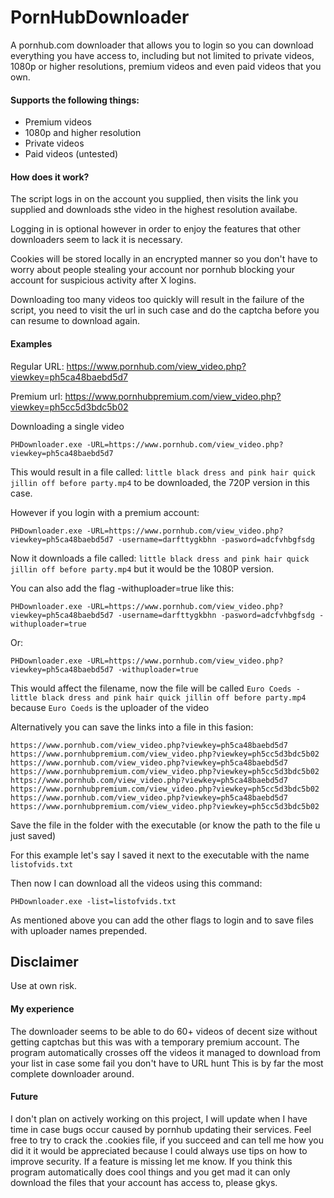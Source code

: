 # PornHubDownloader
A pornhub.com downloader that allows you to login so you can download everything you have access to, including but not limited to private videos, 1080p or higher resolutions, premium videos and even paid videos that you own.

#### Supports the following things:

* Premium videos
* 1080p and higher resolution
* Private videos
* Paid videos (untested)

#### How does it work?

The script logs in on the account you supplied, then visits the link you supplied and downloads sthe video in the highest resolution availabe.

Logging in is optional however in order to enjoy the features that other downloaders seem to lack it is necessary.

Cookies will be stored locally in an encrypted manner so you don't have to worry about people stealing your account nor pornhub blocking your account for suspicious activity after X logins.

Downloading too many videos too quickly will result in the failure of the script, you need to visit the url in such case and do the captcha before you can resume to download again.

#### Examples

Regular URL: https://www.pornhub.com/view_video.php?viewkey=ph5ca48baebd5d7

Premium url: https://www.pornhubpremium.com/view_video.php?viewkey=ph5cc5d3bdc5b02

Downloading a single video

```PHDownloader.exe -URL=https://www.pornhub.com/view_video.php?viewkey=ph5ca48baebd5d7```

This would result in a file called: ```little black dress and pink hair quick jillin off before party.mp4``` to be downloaded, the 720P version in this case.


However if you login with a premium account:

```PHDownloader.exe -URL=https://www.pornhub.com/view_video.php?viewkey=ph5ca48baebd5d7 -username=darfttygkbhn -pasword=adcfvhbgfsdg```

Now it downloads a file called: ```little black dress and pink hair quick jillin off before party.mp4``` but it would be the 1080P version.


You can also add the flag -withuploader=true like this:

```PHDownloader.exe -URL=https://www.pornhub.com/view_video.php?viewkey=ph5ca48baebd5d7 -username=darfttygkbhn -pasword=adcfvhbgfsdg -withuploader=true```

Or:

```PHDownloader.exe -URL=https://www.pornhub.com/view_video.php?viewkey=ph5ca48baebd5d7 -withuploader=true```

This would affect the filename, now the file will be called ```Euro Coeds - little black dress and pink hair quick jillin off before party.mp4``` because ```Euro Coeds``` is the uploader of the video


Alternatively you can save the links into a file in this fasion:

```
https://www.pornhub.com/view_video.php?viewkey=ph5ca48baebd5d7
https://www.pornhubpremium.com/view_video.php?viewkey=ph5cc5d3bdc5b02
https://www.pornhub.com/view_video.php?viewkey=ph5ca48baebd5d7
https://www.pornhubpremium.com/view_video.php?viewkey=ph5cc5d3bdc5b02
https://www.pornhub.com/view_video.php?viewkey=ph5ca48baebd5d7
https://www.pornhubpremium.com/view_video.php?viewkey=ph5cc5d3bdc5b02
https://www.pornhub.com/view_video.php?viewkey=ph5ca48baebd5d7
https://www.pornhubpremium.com/view_video.php?viewkey=ph5cc5d3bdc5b02
```

Save the file in the folder with the executable (or know the path to the file u just saved)

For this example let's say I saved it next to the executable with the name ```listofvids.txt```

Then now I can download all the videos using this command:

```PHDownloader.exe -list=listofvids.txt```

As mentioned above you can add the other flags to login and to save files with uploader names prepended.


## Disclaimer

Use at own risk.

#### My experience
The downloader seems to be able to do 60+ videos of decent size without getting captchas but this was with a temporary premium account.
The program automatically crosses off the videos it managed to download from your list in case some fail you don't have to URL hunt
This is by far the most complete downloader around.

#### Future
I don't plan on actively working on this project, I will update when I have time in case bugs occur caused by pornhub updating their services.
Feel free to try to crack the .cookies file, if you succeed and can tell me how you did it it would be appreciated because I could always use tips on how to improve security.
If a feature is missing let me know.
If you think this program automatically does cool things and you get mad it can only download the files that your account has access to, please gkys.
